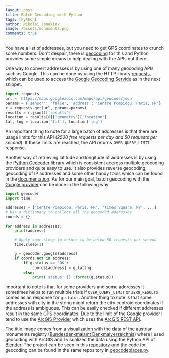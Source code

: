 ```yaml
---
layout: post
title: Batch Geocoding with Python
tags: [Python]
author: Nikolai Janakiev
image: /assets/monuments.png
comments: true
---
```


You have a list of addresses, but you need to get GPS coordinates to crunch some numbers. Don't despair, there is [geocoding][geocoding] for this and Python provides some simple means to help dealing with the APIs out there.

One way to convert addresses is by using one of many geocoding APIs such as Google. This can be done by using the HTTP library [requests][requests], which can be used to access the [Google Geocoding Servide][geocoding google] as in the next snippet.


```python
import requests
url = 'https://maps.googleapis.com/maps/api/geocode/json'
params = {'sensor': 'false', 'address': 'Centre Pompidou, Paris, FR'}
r = requests.get(url, params=params)
results = r.json()['results']
location = results[0]['geometry']['location']
lat, lng = location['lat'], location['lng']
```

An important thing to note for a large batch of addresses is that there are usage limits for this API (_2500 free requests per day and 50 requests per second_). If these limits are reached, the API returns `OVER_QUERY_LIMIT` response.

Another way of retrieving latitude and longitude of addresses is by using the [Python Geocoder][geocoder] library which is consistent accross multiple geocoding providers and quite easy to use. It also provides reverse geocoding, geocoding of IP addresses and some other handy tools which can be found in the [documentation][geocoder docs]. As for our main goal, batch geocoding with the [Google provider][geocoder google] can be done in the following way.

```python
import geocoder
import time

addresses = ['Centre Pompidou, Paris, FR', 'Times Square, NY', ...]
# Use a dictionary to collect all the geocoded addresses
coords = {}

for address in addresses:
    print(address)

    # Apply some sleep to ensure to be below 50 requests per second
    time.sleep(1)

    g = geocoder.google(address)
    if coords not in address:
        if g.status == 'OK':
            coords[address] = g.latlng
        else:
            print('status: {}'.format(g.status))
```

Important to note is that for some providers and some addresses it sometimes helps to run multiple trials if `OVER_QUERY_LIMIT` or `ZERO_RESULTS` comes as an response for `g.status`. Another thing to note is that some addresses with city in the string might return the city centroid coordinates if the address is ambiguous. This can be easily checked if different addresses result in the same GPS coordinates. Due to the limit of the Google provider I tend to use the [ArcGIS Provider][geocoder arcgis] which uses the [ArcGIS REST API][arcgis rest api]. 

The title image comes from a visualization with the data of the austrian monuments registry ([Bundesdenkmalamt Denkmalverzeichnis][monuments registry]) where I used geocoding with ArcGIS and I visualized the data using the Python API of [Blender][blender]. The project can be seen in this [repository][monuments visualization] and the code for geocoding can be found in the same repository in [geocodeplaces.py][monuments geocodeplaces].


[geocoding]: https://en.wikipedia.org/wiki/Geocoding
[requests]: http://docs.python-requests.org/en/master/
[geocoding google]: https://developers.google.com/maps/documentation/javascript/geocodinghttps://developers.google.com/maps/documentation/javascript/geocoding
[geocoder]: https://github.com/DenisCarriere/geocoder
[geocoder docs]: http://geocoder.readthedocs.io/
[geocoder google]: http://geocoder.readthedocs.io/providers/Google.html
[geocoder arcgis]: http://geocoder.readthedocs.io/providers/ArcGIS.html
[arcgis rest api]: https://developers.arcgis.com/rest/geocode/api-reference/overview-world-geocoding-service.htm
[monuments registry]: https://bda.gv.at/de/denkmalverzeichnis/#oesterreich-gesamt
[monuments visualization]: https://github.com/njanakiev/austrian-monuments-visualization
[monuments geocodeplaces]: https://github.com/njanakiev/austrian-monuments-visualization/blob/master/geocodeplaces.py
[blender]: https://www.blender.org/
